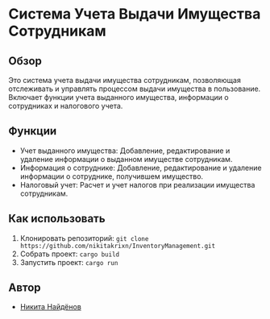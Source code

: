 # Система Учета Выдачи Имущества Сотрудникам

## Обзор

Это система учета выдачи имущества сотрудникам, позволяющая отслеживать и управлять процессом выдачи имущества в пользование. Включает функции учета выданного имущества, информации о сотрудниках и налогового учета.

## Функции

- Учет выданного имущества: Добавление, редактирование и удаление информации о выданном имуществе сотрудникам.
- Информация о сотруднике: Добавление, редактирование и удаление информации о сотруднике, получившем имущество.
- Налоговый учет: Расчет и учет налогов при реализации имущества сотрудникам.

## Как использовать

1. Клонировать репозиторий: `git clone https://github.com/nikitakrixn/InventoryManagement.git`
2. Собрать проект: `cargo build`
3. Запустить проект: `cargo run`

## Автор

- [Никита Найдёнов](https://vk.com/krixn)